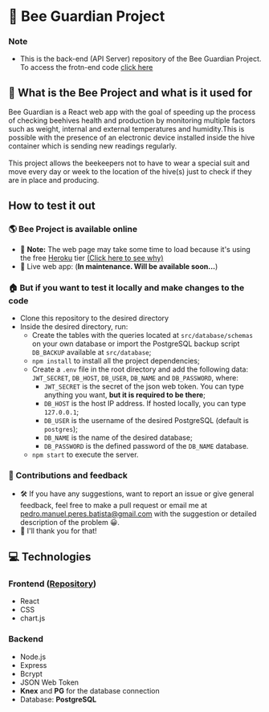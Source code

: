 # 🐝 Bee Guardian Project

### Note
- This is the back-end (API Server) repository of the Bee Guardian Project. To access the frotn-end code [click here](https://github.com/pedro742k2/bee-project)

## 🍯 What is the Bee Project and what is it used for

Bee Guardian is a React web app with the goal of speeding up the process of checking beehives health and production by monitoring multiple factors such as weight, internal and external temperatures and humidity.This is possible with the presence of an electronic device installed inside the hive container which is sending new readings regularly.
<br/><br/>
This project allows the beekeepers not to have to wear a special suit and move every day or week to the location of the hive(s) just to check if they are in place and producing.
  
## How to test it out

### 🌎 Bee Project is available online
  - 📝 **Note:** The web page may take some time to load because it's using the free [Heroku](https://www.heroku.com/) tier [(Click here to see why)](https://blog.heroku.com/app_sleeping_on_heroku#:~:text=When%20Do%20Apps,put%20to%20sleep.)
  - 📡 Live web app: (**In maintenance. Will be available soon...**)
### 🏠 But if you want to test it locally and make changes to the code
  - Clone this repository to the desired directory
  - Inside the desired directory, run:
    - Create the tables with the queries located at `src/database/schemas` on your own database or import the PostgreSQL backup script `DB_BACKUP` available at `src/database`;
    - `npm install` to install all the project dependencies;
    - Create a `.env` file in the root directory and add the following data: `JWT_SECRET`, `DB_HOST`, `DB_USER`, `DB_NAME` and `DB_PASSWORD`, where:
      - `JWT_SECRET` is the secret of the json web token. You can type anything you want, **but it is required to be there**;
      - `DB_HOST` is the host IP address. If hosted locally, you can type `127.0.0.1`;
      - `DB_USER` is the username of the desired PostgreSQL (default is `postgres`);
      - `DB_NAME` is the name of the desired database;
      - `DB_PASSWORD` is the defined password of the `DB_NAME` database.
    - `npm start` to execute the server.

### 🤝 Contributions and feedback

  - 🛠️ If you have any suggestions, want to report an issue or give general feedback, feel free to make a pull request or email me at pedro.manuel.peres.batista@gmail.com with the suggestion or detailed description of the problem 😀.
  - 🙌 I'll thank you for that!

## 💻 Technologies

### Frontend ([Repository](https://github.com/pedro742k2/bee-project))
  - React
  - CSS
  - chart.js

### Backend
  - Node.js
  - Express
  - Bcrypt
  - JSON Web Token
  - **Knex** and **PG** for the database connection
  - Database: **PostgreSQL**
